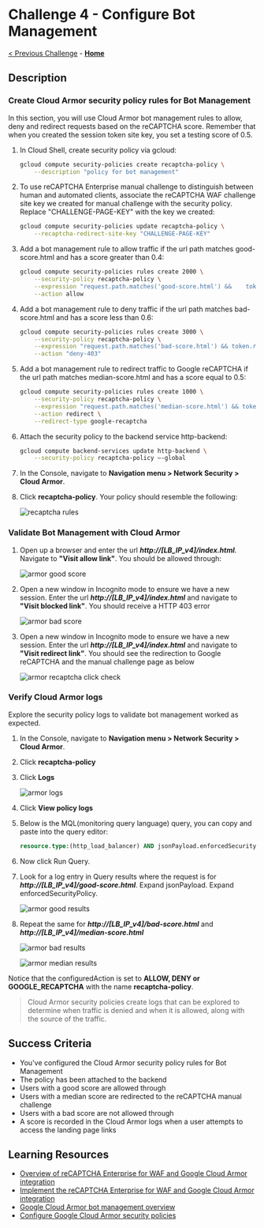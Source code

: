 # Challenge 4 - Configure Bot Management

[< Previous Challenge](./Challenge-03.md) - **[Home](../README.md)**

## Description

### Create Cloud Armor security policy rules for Bot Management
In this section, you will use Cloud Armor bot management rules to allow, deny and redirect requests based on the reCAPTCHA score. Remember that when you created the session token site key, you set a testing score of 0.5.

1. In Cloud Shell, create security policy via gcloud:

    ```bash
    gcloud compute security-policies create recaptcha-policy \
        --description "policy for bot management"
    ```
1. To use reCAPTCHA Enterprise manual challenge to distinguish between human and automated clients, associate the reCAPTCHA WAF challenge site key we created for manual challenge with the security policy. Replace "CHALLENGE-PAGE-KEY" with the key we created:

    ```bash
    gcloud compute security-policies update recaptcha-policy \
        --recaptcha-redirect-site-key "CHALLENGE-PAGE-KEY"
    ```

1. Add a bot management rule to allow traffic if the url path matches good-score.html and has a score greater than 0.4:

    ```bash
    gcloud compute security-policies rules create 2000 \
        --security-policy recaptcha-policy \
        --expression "request.path.matches('good-score.html') &&    token.recaptcha_session.score > 0.4" \
        --action allow
    ```

1. Add a bot management rule to deny traffic if the url path matches bad-score.html and has a score less than 0.6: 

    ```bash
    gcloud compute security-policies rules create 3000 \
        --security-policy recaptcha-policy \
        --expression "request.path.matches('bad-score.html') && token.recaptcha_session.score < 0.6" \
        --action "deny-403"
    ```

1. Add a bot management rule to redirect traffic to Google reCAPTCHA if the url path matches median-score.html and has a score equal to 0.5:

    ```bash
    gcloud compute security-policies rules create 1000 \
        --security-policy recaptcha-policy \
        --expression "request.path.matches('median-score.html') && token.recaptcha_session.score == 0.5" \
        --action redirect \
        --redirect-type google-recaptcha
    ```

1. Attach the security policy to the backend service http-backend:

    ```bash
    gcloud compute backend-services update http-backend \
        --security-policy recaptcha-policy –-global
    ```

1. In the Console, navigate to **Navigation menu > Network Security > Cloud Armor**.

1. Click **recaptcha-policy**. Your policy should resemble the following:

    ![recaptcha rules](../Images/armor-rules.png)

### Validate Bot Management with Cloud Armor

1. Open up a browser and enter the url ***http://[LB_IP_v4]/index.html***. Navigate to **"Visit allow link"**. You should be allowed through:

    ![armor good score](../Images/armor-good-score.png)

1. Open a new window in Incognito mode to ensure we have a new session. Enter the url ***http://[LB_IP_v4]/index.html*** and navigate to **"Visit blocked link"**. You should receive a HTTP 403 error

    ![armor bad score](../Images/armor-bad-score.png)

1. Open a new window in Incognito mode to ensure we have a new session. Enter the url ***http://[LB_IP_v4]/index.html*** and navigate to **"Visit redirect link"**. You should see the redirection to Google reCAPTCHA and the manual challenge page as below

    ![armor recaptcha click check](../Images/armor-click-check.png)

### Verify Cloud Armor logs

Explore the security policy logs to validate bot management worked as expected.

1. In the Console, navigate to **Navigation menu > Network Security > Cloud Armor**.

1. Click **recaptcha-policy**

1. Click **Logs**

    ![armor logs](../Images/armor-logs.png)

1. Click **View policy logs**

1. Below is the MQL(monitoring query language) query, you can copy and paste into the query editor: 

    ```sql
    resource.type:(http_load_balancer) AND jsonPayload.enforcedSecurityPolicy.name:(recaptcha-policy)
    ```

1. Now click Run Query.

1. Look for a log entry in Query results where the request is for ***http://[LB_IP_v4]/good-score.html***. Expand jsonPayload. Expand enforcedSecurityPolicy.

    ![armor good results](../Images/armor-good-results.png)

1. Repeat the same for ***http://[LB_IP_v4]/bad-score.html*** and ***http://[LB_IP_v4]/median-score.html***

    ![armor bad results](../Images/armor-bad-results.png)

    ![armor median results](../Images/armor-median-results.png)

Notice that the configuredAction is set to **ALLOW, DENY or GOOGLE_RECAPTCHA** with the name **recaptcha-policy**.

> Cloud Armor security policies create logs that can be explored to determine when traffic is denied and when it is allowed, along with the source of the traffic.

## Success Criteria

- You've configured the Cloud Armor security policy rules for Bot Management 
- The policy has been attached to the backend 
- Users with a good score are allowed through 
- Users with a median score are redirected to the reCAPTCHA manual challenge 
- Users with a bad score are not allowed through 
- A score is recorded in the Cloud Armor logs when a user attempts to access the landing page links 

## Learning Resources

- [Overview of reCAPTCHA Enterprise for WAF and Google Cloud Armor integration](https://cloud.google.com/recaptcha-enterprise/docs/integration-overview)
- [Implement the reCAPTCHA Enterprise for WAF and Google Cloud Armor integration](https://cloud.google.com/recaptcha-enterprise/docs/implement-tokens)
- [Google Cloud Armor bot management overview](https://cloud.google.com/armor/docs/bot-management)
- [Configure Google Cloud Armor security policies](https://cloud.google.com/armor/docs/configure-security-policies#bot-management)
